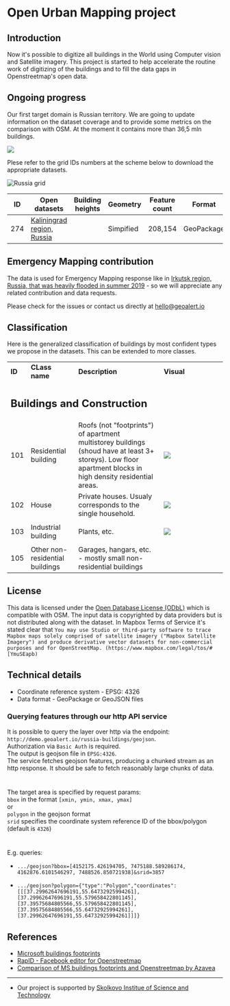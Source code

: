 # Open Urban Mapping project

Introduction
-------------
Now it's possible to digitize all buildings in the World using Computer vision and Satellite imagery. This project is started to help accelerate the routine work of digitizing of the buildings and to fill the data gaps in Openstreetmap's open data.  

## Ongoing progress
Our first target domain is Russian territory. We are going to update information on the dataset coverage and to provide some metrics on the comparison with OSM. At the moment it contains more than 36,5 mln buildings.

![](https://geoalert.io/img/urban/urban_coverage.png)

Plese refer to the grid IDs numbers at the scheme below to download the appropriate datasets.

![Russia grid](https://i.ibb.co/cTGx8sV/russia-grid.png)

|ID|Open datasets|Building heights|Geometry|Feature count|Format|Size (Unzipped)|
|-------------|------------|----------|----------|-----------|------------|------------|
|274|[Kaliningrad region, Russia](https://minio.aeronetlab.space/public/datasets/urban_mapping/grid/274.zip)||Simpified | 208,154| GeoPackage | 47Mb |

## Emergency Mapping contribution
The data is used for Emergency Mapping response like in [Irkutsk region, Russia, that was heavily flooded in summer 2019](https://geoalert.github.io/Irkutsk-flood/) - so we will appreciate any related contribution and data requests.

Please check for the issues or contact us directly at [hello@geoalert.io](mailto:hello@geoalert.io)

## Classification
Here is the generalized classification of buildings by most confident types we propose in the datasets. This can be extended to more classes.

<table>
  <tr>
   <td><strong>ID</strong>
   </td>
   <td><strong>CLass name</strong>
   </td>
   <td><strong>Description</strong>
   </td>
   <td width="130px"><strong>Visual</strong>
   </td>
  </tr>

   <td colspan="4" >
<h2>Buildings and Construction</h2>


</td>
  </tr>
  <tr>
   <td><p style="text-align: right">
101</p>

   </td>
   <td>Residential building
   </td>
   <td>Roofs (not "footprints") of apartment multistorey buildings (shoud have at least 3+ storeys). Low floor apartment blocks in high density residential areas. 
   </td>
   <td><img src="https://aeronetlab.space/img/class_img/101.png"/>
   </td>
  </tr>
 
  <tr>
   <td><p style="text-align: right">
102</p>

   </td>
   <td>House
   </td>
   <td>
    Private houses. Usualy corresponds to the single household.
   </td>
   <td><img src="https://aeronetlab.space/img/class_img/102.png" />
   </td>
  </tr>
  <tr>
   <td><p style="text-align: right">
103</p>

   </td>
   <td>Industrial building
   </td>
   <td>Plants, etc.
   </td>
   <td><img src="https://aeronetlab.space/img/class_img/103.png" />
   </td>
  </tr>

  <tr>
   <td><p style="text-align: right">
105</p>

   </td>
   <td>Other non-residential buildings
   </td>
   <td>Garages, hangars, etc. - mostly small non-residential buildings
   </td>
   <td>
   </td>
  </tr>
 </table>

## License
This data is licensed under the [Open Database License (ODbL)](https://opendatacommons.org/licenses/odbl/) which is compatible with OSM.
The input data is copyrighted by data providers but is not distributed along with the dataset. In Mapbox Terms of Service it's stated clear that 
```You may use Studio or third-party software to trace Mapbox maps solely comprised of satellite imagery ("Mapbox Satellite Imagery") and produce derivative vector datasets for non-commercial purposes and for OpenStreetMap. (https://www.mapbox.com/legal/tos/#[YmuSEapb)```

## Technical details
* Coordinate reference system - EPSG: 4326
* Data format - GeoPackage or GeoJSON files

### Querying features through our http API service
It is possible to query the layer over http via the endpoint: `http://demo.geoalert.io/russia-buildings/geojson`.  
Authorization via `Basic Auth` is required.  
The output is geojson file in `EPSG:4326`.  
The service fetches geojson features, producing a chunked stream as an http response. It should be safe to fetch reasonably large chunks of data.
#
The target area is specified by request params:  
`bbox` in the format `[xmin, ymin, xmax, ymax]`  
or  
`polygon` in the geojson format  
`srid` specifies the coordinate system reference ID of the bbox/polygon (default is `4326`)  
#
E.g. queries: 
  
* `.../geojson?bbox=[4152175.426194705, 7475188.589286174, 4162876.6101546297, 7488526.850721938]&srid=3857`

* `.../geojson?polygon={"type":"Polygon","coordinates":[[[37.29962647696191,55.64732925994261],[37.29962647696191,55.579658422801145],[37.39575684805566,55.579658422801145],[37.39575684805566,55.64732925994261],[37.29962647696191,55.64732925994261]]]}`  


## References
* [Microsoft buildings footprints](https://github.com/microsoft/USBuildingFootprints)
* [RapID - Facebook editor for Openstreetmap](https://github.com/facebookincubator/RapiD)
* [Comparison of MS buildings footprints and Openstreetmap by Azavea](https://demos.azavea.com/building-footprint-comparison/)
---------------------------
* Our project is supported by [Skolkovo Institue of Science and Technology](https://www.skoltech.ru/en)
